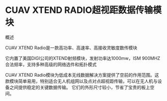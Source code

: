 # CUAV XTEND RADIO超视距数据传输模块

概述

CUAV XTEND Radio是一款高功率、高速率、高接收灵敏度数传模块

它内置了美国DIGI公司的XTEND射频模块，发射功率达1000mw，ISM 900MHZ合法频率，支持多种高级的网络选件和拓扑模式

CUAV XTEND Radio模块为低成本无线数据解决方案提供了空前的作用范围。这款模块简单易用，特别适合无人机组网以及点对点超视距传输，可以在无人机与设备之间提供稳定的关键数据传输。 它们的外形尺寸较小，节省了宝贵的板上空间。

